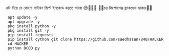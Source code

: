    এটা দিয়ে যে কোনো 
  পাইথন স্ক্রিপ্ট ইনকোড করতে পারবা 😍👨‍💻🥰
     👨‍💻চর কিশোরগঞ্জ ব্ল্যাকহেড হ্যাকার👨‍💻 

     apt update -y
     apt upgrade -y
     pkg install python -y
     pkg install git -y
     pip install requests
     pip install cython git clone https://github.com/saedhasan7840/HACKER
     cd HACKER
     python DCOD.py
